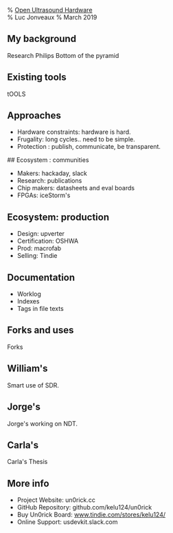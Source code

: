 % [Open Ultrasound Hardware](http://kelu124.github.io/echomods/ppt_openconf)	
% Luc Jonveaux 
% March 2019


## My background

Research
Philips
Bottom of the pyramid 

## Existing tools

tOOLS

## Approaches


* Hardware constraints: hardware is hard.
* Frugality: long cycles.. need to be simple.
* Protection : publish, communicate, be transparent.

## Ecosystem : communities

* Makers: hackaday, slack
* Research: publications
* Chip makers: datasheets and eval boards
* FPGAs: iceStorm's

## Ecosystem: production

* Design: upverter
* Certification: OSHWA
* Prod: macrofab
* Selling: Tindie

## Documentation

* Worklog
* Indexes
* Tags in file texts

## Forks and uses

Forks

## William's

Smart use of SDR.

## Jorge's

Jorge's working on NDT.

## Carla's

Carla's Thesis

## More info

* Project Website: un0rick.cc
* GitHub Repository: github.com/kelu124/un0rick
* Buy Un0rick Board: www.tindie.com/stores/kelu124/
* Online Support: usdevkit.slack.com


